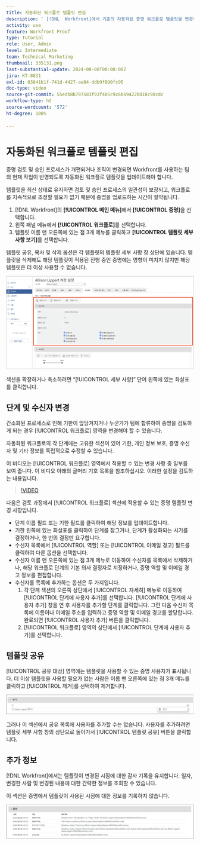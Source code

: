 ```yaml
---
title: 자동화된 워크플로 템플릿 편집
description: ' [!DNL  Workfront]에서 기존의 자동화된 증명 워크플로 템플릿을 변경하는 방법을 알아봅니다.'
activity: use
feature: Workfront Proof
type: Tutorial
role: User, Admin
level: Intermediate
team: Technical Marketing
thumbnail: 335131.png
last-substantial-update: 2024-08-08T00:00:00Z
jira: KT-8831
exl-id: 03841b1f-741d-4427-ae84-ddb9f890fc95
doc-type: video
source-git-commit: 55edb8b797583f93f405c9c6b69422b818c90cdc
workflow-type: ht
source-wordcount: '572'
ht-degree: 100%

---
```


# 자동화된 워크플로 템플릿 편집

증명 검토 및 승인 프로세스가 개편되거나 조직이 변경되면 Workfront를 사용하는 팀의 현재 작업이 반영되도록 자동화된 워크플로 템플릿을 업데이트해야 합니다.

템플릿을 최신 상태로 유지하면 검토 및 승인 프로세스의 일관성이 보장되고, 워크플로를 지속적으로 조정할 필요가 없기 때문에 증명을 업로드하는 시간이 절약됩니다.

1. [!DNL Workfront]의 **[!UICONTROL 메인 메뉴]**&#x200B;에서 **[!UICONTROL 증명]**&#x200B;을 선택합니다.
1. 왼쪽 패널 메뉴에서 **[!UICONTROL 워크플로]**&#x200B;를 선택합니다.
1. 템플릿 이름 맨 오른쪽에 있는 점 3개 메뉴를 클릭하고 **[!UICONTROL 템플릿 세부 사항 보기]**&#x200B;를 선택합니다.

템플릿 공유, 복사 및 삭제 옵션은 각 템플릿의 템플릿 세부 사항 창 상단에 있습니다. 템플릿을 삭제해도 해당 템플릿이 적용된 진행 중인 증명에는 영향이 미치지 않지만 해당 템플릿은 더 이상 사용할 수 없습니다.

![템플릿 세부 사항 창](assets/proof-system-setup-edit-templates-details-area.png)


섹션을 확장하거나 축소하려면 “[!UICONTROL 세부 사항]” 단어 왼쪽에 있는 화살표를 클릭합니다.

## 단계 및 수신자 변경

간소화된 프로세스로 인해 기한이 앞당겨지거나 누군가가 팀에 합류하여 증명을 검토하게 되는 경우 [!UICONTROL 워크플로] 영역을 변경해야 할 수 있습니다.

자동화된 워크플로의 각 단계에는 고유한 섹션이 있어 기한, 개인 정보 보호, 증명 수신자 및 기타 정보를 독립적으로 수정할 수 있습니다.

이 비디오는 [!UICONTROL 워크플로] 영역에서 적용할 수 있는 변경 사항 중 일부를 보여 줍니다. 이 비디오 아래의 글머리 기호 목록을 참조하십시오. 이러한 설정을 검토하는 내용입니다.

>[!VIDEO](https://video.tv.adobe.com/v/335131/?quality=12&learn=on)

다음은 검토 과정에서 [!UICONTROL 워크플로] 섹션에 적용할 수 있는 증명 템플릿 변경 사항입니다.

* 단계 이름 필드 또는 기한 필드를 클릭하여 해당 정보를 업데이트합니다.
* 기한 왼쪽에 있는 화살표를 클릭하여 단계를 잠그거나, 단계가 활성화되는 시기를 결정하거나, 한 번의 결정만 요구합니다.
* 수신자 목록에서 [!UICONTROL 역할] 또는 [!UICONTROL 이메일 경고] 필드를 클릭하여 다른 옵션을 선택합니다.
* 수신자 이름 맨 오른쪽에 있는 점 3개 메뉴로 이동하여 수신자를 목록에서 삭제하거나, 해당 워크플로 단계의 기본 의사 결정자로 지정하거나, 증명 역할 및 이메일 경고 정보를 편집합니다.
* 수신자를 목록에 추가하는 옵션은 두 가지입니다.
   1. 각 단계 섹션의 오른쪽 상단에서 [!UICONTROL 자세히] 메뉴로 이동하여 [!UICONTROL 단계에 사용자 추가]를 선택합니다. [!UICONTROL 단계에 사용자 추가] 창을 연 후 사용자를 추가할 단계를 클릭합니다. 그런 다음 수신자 목록에 이름이나 이메일 주소를 입력하고 증명 역할 및 이메일 경고를 할당합니다. 완료되면 [!UICONTROL 사용자 추가] 버튼을 클릭합니다.
   1. [!UICONTROL 워크플로] 영역의 상단에서 [!UICONTROL 단계에 사용자 추가]를 선택합니다.

## 템플릿 공유

[!UICONTROL 공유 대상] 영역에는 템플릿을 사용할 수 있는 증명 사용자가 표시됩니다. 더 이상 템플릿을 사용할 필요가 없는 사람은 이름 맨 오른쪽에 있는 점 3개 메뉴를 클릭하고 [!UICONTROL 제거]를 선택하여 제거합니다.

![[!UICONTROL 공유 대상] 목록](assets/proof-system-setups-edit-template-shared-with.png)

그러나 이 섹션에서 공유 목록에 사용자를 추가할 수는 없습니다. 사용자를 추가하려면 템플릿 세부 사항 창의 상단으로 돌아가서 [!UICONTROL 템플릿 공유] 버튼을 클릭합니다.

## 추가 정보

[!DNL Workfront]에서는 템플릿이 변경된 시점에 대한 감사 기록을 유지합니다. 일자, 변경한 사람 및 변경된 내용에 대한 간략한 정보를 조회할 수 있습니다.

이 섹션은 증명에서 템플릿이 사용된 시점에 대한 정보를 기록하지 않습니다.

![증명 활동 목록](assets/proof-system-setups-edit-template-activity.png)
